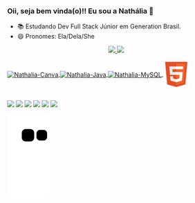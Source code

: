 ### Oii, seja bem vinda(o)!! Eu sou a Nathália 👋


- 📚 Estudando Dev Full Stack Júnior em Generation Brasil.
- 😄 Pronomes: Ela/Dela/She

<div align="center">
  <a href="https://github.com/NaLisboa">
  <img height="180em" src="https://github-readme-stats.vercel.app/api?username=NaLisboa&show_icons=true&theme=midnight-purple&include_all_commits=true&count_private=true"/>
  <img height="180em" src="https://github-readme-stats.vercel.app/api/top-langs/?username=NaLisboa&layout=compact&langs_count=7&theme=midnight-purple"/>
</div>
  <div style="display: inline_block"><br>
  <img align="center" alt="Nathalia-Canva" height="60" width="60" src="https://cdn.jsdelivr.net/gh/devicons/devicon/icons/canva/canva-original.svg">
  <img align="center" alt="Nathalia-Java" height="60" width="60" src="https://cdn.jsdelivr.net/gh/devicons/devicon/icons/java/java-original-wordmark.svg">
  <img align="center" alt="Nathalia-MySQL" height="60" width="60" src="https://cdn.jsdelivr.net/gh/devicons/devicon/icons/mysql/mysql-original-wordmark.svg">
  <img align="center" alt="Nathalia-HTML" height="60" width="60" src="https://raw.githubusercontent.com/devicons/devicon/master/icons/html5/html5-original.svg">

</div>
  
  ##
 
<div>
   <a href="mailto:nathalialisboa01@gmail.com" target="_blank"><img src="https://img.shields.io/badge/-Gmail-%23333?style=for-the-badge&logo=gmail&logoColor=white" target="_blank"></a>
  <a href="https://www.instagram.com/nalisboa_" target="_blank"><img src="https://img.shields.io/badge/-Instagram-%23E4405F?style=for-the-badge&logo=instagram&logoColor=white" target="_blank"></a>
   <a href="https://discord.gg/#5860" target="_blank"><img src="https://img.shields.io/badge/Discord-7289DA?style=for-the-badge&logo=discord&logoColor=white" target="_blank"></a>
 	<a href="https://pt.stackoverflow.com/users/264159/nalisboa" target="_blank"><img src="https://img.shields.io/badge/Stack_Overflow-FE7A16?style=for-the-badge&logo=stack-overflow&logoColor=white" target="_blank"></a>
 <a href="https://www.facebook.com/Nalisboaa" target="_blank"><img src="https://img.shields.io/badge/Facebook-1877F2?style=for-the-badge&logo=facebook&logoColor=white" target="_blank"></a> 
  <a href="https://www.linkedin.com/in/nath%C3%A1lia-lisboa-4a6504209/" target="_blank"><img src="https://img.shields.io/badge/-LinkedIn-%230077B5?style=for-the-badge&logo=linkedin&logoColor=white" target="_blank"></a> 
 
  ![Snake animation](https://github.com/rafaballerini/rafaballerini/blob/output/github-contribution-grid-snake.svg)
 
</div>
  
